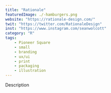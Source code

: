 ```yaml
---
title: "Rationale"
featuredImage: ./-hamburgers.png
website: "https://rationale-design.com/"
twit: "https://twitter.com/RationaleDesign"
inst: "https://www.instagram.com/seanwolcott"
category: "R"
tags:
    - Pioneer Square
    - small
    - branding
    - ux/ui
    - print
    - packaging
    - illustration
---
```


Description
